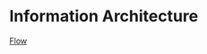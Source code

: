 # Information Architecture
[Flow](https://drive.google.com/file/d/1I5ee8igj98mqTWeZWM6CeFKbYFpKpPxc/view?usp=sharing)
